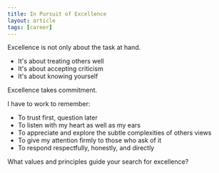 ```yaml
---
title: In Pursuit of Excellence
layout: article
tags: [career]
---
```


Excellence is not only about the task at hand.

* It's about treating others well
* It's about accepting criticism
* It's about knowing yourself

Excellence takes commitment.

<!--more-->

I have to work to remember:

* To trust first, question later
* To listen with my heart as well as my ears
* To appreciate and explore the subtle complexities of others views
* To give my attention firmly to those who ask of it
* To respond respectfully, honestly, and directly

What values and principles guide your search for excellence?
